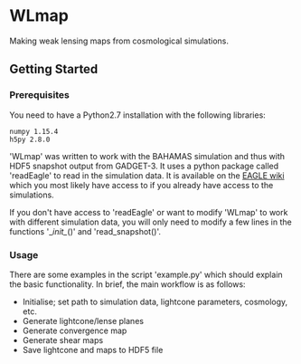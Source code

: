 # WLmap
Making weak lensing maps from cosmological simulations.

## Getting Started

### Prerequisites

You need to have a Python2.7 installation with the following libraries:

```
numpy 1.15.4
h5py 2.8.0
```

'WLmap' was written to work with the BAHAMAS simulation and thus with HDF5 snapshot output from GADGET-3. It uses a python package called 'readEagle' to read in the simulation data. It is available on the [EAGLE wiki](http://eagle.strw.leidenuniv.nl/wiki/doku.php?id=start) which you most likely have access to if you already have access to the simulations.

If you don't have access to 'readEagle' or want to modify 'WLmap' to work with different simulation data, you will only need to modify a few lines in the functions '\__init\__()' and 'read_snapshot()'.

### Usage

There are some examples in the script 'example.py' which should explain the basic functionality. In brief, the main workflow is as follows:

- Initialise; set path to simulation data, lightcone parameters, cosmology, etc.
- Generate lightcone/lense planes
- Generate convergence map
- Generate shear maps
- Save lightcone and maps to HDF5 file
